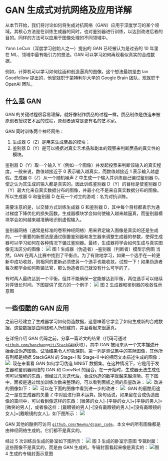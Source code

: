 # GAN 生成式对抗网络及应用详解

从本节开始，我们将讨论如何将生成对抗网络（GAN）应用于深度学习的某个领域。其核心方法是在训练生成器的同时，也对鉴别器进行训练，以达到改进后者的目的。同样的方法可以应用于图像处理的不同领域中。

Yann LeCun（深度学习创始人之一）提出的 GAN 已经被认为是过去的 10 年里在 ML、领域中最有吸引力的想法。GAN 可以学习如何再现看似真实的合成数据。

例如，计算机可以学习如何绘画和创造逼真的图像。这个想法最初是由 Ian Goodfellow 提出的，他曾就职于蒙特利尔大学的 Google Brain 团队，现就职于 OpenAI 团队。

## 什么是 GAN

GAN 的关键过程很容易理解，就好像制作赝品的过程一样，赝品制作是仿造未被原创者授权艺术品的过程，原创者通常是更有名的艺术家。

GAN 同时训练两个神经网络：

1.  生成器 G（Z）是用来生成赝品的模块；
2.  鉴别器 D（Y）是可以根据对真实艺术品和副本的观察来判断赝品的真实性的模块。

鉴别器 D（Y）取一个输入 Y（例如一个图像）并发起投票来判断该输入的真实程度。一般来说，数值越接近于 0 表示输入越真实，而数值越接近 1 表示输入越虚假。生成器 G（Z）从一个随机噪声 Z 中生成一个输入并训练自己骗过鉴别器 D，使之认为其生成的输入都是真实的。因此训练鉴别器 D（Y）的目标是使鉴别器 D（Y）最大化来自真实数据分布的图像，并最小化不是来自真实数据分布的图像。所以生成器 G 和鉴别器 D 在玩一个对立的游戏：名为对抗训练。

需要注意的是，以交替方式训练生成器 G 和鉴别器 D，其中每个目标都表示为通过梯度下降优化的损失函数。生成器模块学会如何使输入越来越逼真，而鉴别器模块学会如何越来越准确地识别虚假输入。

鉴别器网络（通常是标准的卷积神经网络）用来界定输入图像是真实的还是生成的。一个重要的新想法是通过倒置鉴别器和发生器来调整生成器的参数，使得生成器可以学习如何在各种情况下骗过鉴别器。最终，生成器将学会如何生成与真实图像无法区分的图像：
![](img/0591461fedc3b1ff12929b4495973bf2.jpg)
图 1 生成器（伪造者）–鉴别器（判断者）模型示例图
当然，GAN 在两人比赛中找到了平衡点。为了有效地学习，如果一个选手在一轮更新中成功收敛，则相同的更新必须使另一个选手也能收敛。试想一下！如果伪造者每次都学会如何欺骗法官，那么伪造者自己就没有什么可学的了。

有时两人最终达到一个平衡，但并不能确保一定能够达到平衡，两位选手可以继续对弈很长时间。下图提供了双方的一个例子：
![](img/41f07d9755d6eecb55fbff2b7b76e39a.jpg)
图 2 生成器和鉴别器的收敛性示意图

## 一些很酷的 GAN 应用

之前已经建立了生成器学习如何伪造数据，这意味着它学会了如何生成新的合成数据，这些数据是由网络和人所创建的，并且看起来很逼真。

在详细介绍 GAN 代码之前，分享一篇论文的结果（代码可通过[`github.com/hanzhanggit/StackGAN`](https://github.com/hanzhanggit/StackGAN)获取），其中 GAN 被用来从一个文本描述开始合成伪造图像。试验结果令人印象深刻。第一列是测试集中的实际图像，其他所有列都是根据 StackGAN 的 Stage-I 和 Stage-II 中的相同文本描述生成的图像：
![](img/5bcba36a55e848311a2ad747a07c02dd.jpg)
 现在来看看 GAN 如何学习伪造 MNIST 数据集。在这种情况下，它是用于发生器和鉴别器网络的 GAN 和 ConvNet 的组合。在一开始时，生成器无法生成任何可以理解的东西，但经过几次迭代后，合成伪造的数字就越来越清晰。在下图中，面板是通过增加训练次数来整理的，可以看到面板之间的质量改进：
![](img/de875fdc4a4046f65accb1fbaf2a4c64.jpg)
 改进的图像如下：
![](img/ba49731236198bc25348886f89206756.jpg)
 可以在下面的图像中看到进一步的改进：
![](img/b5f1b919970ae35880167bca3c497d8c.jpg)
 GAN 的最酷用途之一是在生成器的矢量 Z 中对脸进行算术运算。换句话说，如果留在合成伪造图像的空间中，可以看到像这样的东西：[微笑的女人]-[平静的女人]+[平静的男人]=[微笑的男人]，或者像这样：[戴眼镜的男人]-[没有戴眼镜的男人]+[没有戴眼镜的女人]=[戴眼镜的女人]，如下图所示：
![](img/eb4ae57fa9b5e6725eb98ae834ca6d5c.jpg)

GAN 其他的酷例可访问 [`github.com/Newmu/dcgan_code`](https://github.com/Newmu/dcgan_code)。本文中的所有图像都是由神经网络生成的。它们都不是真实的。

经过 5 次训练后生成的卧室如下图所示：
![](img/42a59d493829d864f5a8768957ccffe0.jpg)
图 3 生成的卧室示意图
专辑封面：这些图像不是真实的，而是由 GAN 生成的。专辑封面看起来像是真实的：
![](img/62df752e3119b02d32e084e6670643ec.jpg)图 4 生成的专辑封面示意图